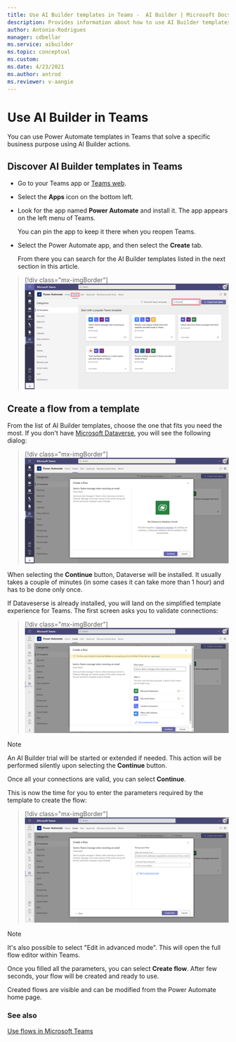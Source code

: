 ```yaml
---
title: Use AI Builder templates in Teams -  AI Builder | Microsoft Docs
description: Provides information about how to use AI Builder templates in Teams
author: Antonio-Rodrigues
manager: cdbellar
ms.service: aibuilder
ms.topic: conceptual
ms.custom: 
ms.date: 4/23/2021
ms.author: antrod
ms.reviewer: v-aangie
---
```


# Use AI Builder in Teams


You can use Power Automate templates in Teams that solve a specific business purpose using AI Builder actions.

## Discover AI Builder templates in Teams

- Go to your Teams app or [Teams web](https://teams.microsoft.com).

- Select the **Apps** icon on the bottom left.

- Look for the app named **Power Automate** and install it. The app appears on the left menu of Teams.

  You can pin the app to keep it there when you reopen Teams.

- Select the Power Automate app, and then select the **Create** tab.

  From there you can search for the AI Builder templates listed in the next section in this article.
    
> [!div class="mx-imgBorder"]
> ![Templates list](media/templates-list.png "Templates list")

## Create a flow from a template
From the list of AI Builder templates, choose the one that fits you need the most. If you don't have [Microsoft Dataverse](https://docs.microsoft.com/powerapps/maker/data-platform/data-platform-intro), you will see the following dialog:

> [!div class="mx-imgBorder"]
> ![No Dataverse list](media/no-dataverse.png "No Dataverse action")

When selecting the **Continue** button, Dataverse will be installed. It usually takes a couple of minutes (in some cases it can take more than 1 hour) and has to be done only once.

If Dataveserse is already installed, you will land on the simplified template experience for Teams. The first screen asks you to validate connections:
 
> [!div class="mx-imgBorder"]
> ![Start trial](media/start-trial.png "Start trial")

>[!NOTE]
>
>An AI Builder trial will be started or extended if needed. This action will be performed silently upon selecting the **Continue** button.

Once all your connections are valid, you can select **Continue**.

This is now the time for you to enter the parameters required by the template to create the flow:

 > [!div class="mx-imgBorder"]
 > ![Create flow](media/create-flow.png "Create flow")

>[!NOTE]
>
>It's also possible to select "Edit in advanced mode". This will open the full flow editor within Teams. 

Once you filled all the parameters, you can select **Create flow**. After few seconds, your flow will be created and ready to use.

Created flows are visible and can be modified from the Power Automate home page.

### See also

[Use flows in Microsoft Teams](https://docs.microsoft.com/power-automate/teams/overview)
